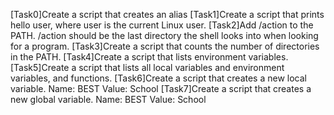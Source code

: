 [Task0]Create a script that creates an alias
[Task1]Create a script that prints hello user, where user is the current Linux user.
[Task2]Add /action to the PATH. /action should be the last directory the shell looks into when looking for a program.
[Task3]Create a script that counts the number of directories in the PATH.
[Task4]Create a script that lists environment variables.
[Task5]Create a script that lists all local variables and environment variables, and functions.
[Task6]Create a script that creates a new local variable. Name: BEST Value: School
[Task7]Create a script that creates a new global variable. Name: BEST Value: School 
